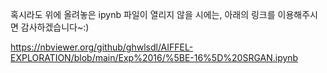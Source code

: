혹시라도 위에 올려놓은 ipynb 파일이 열리지 않을 시에는, 아래의 링크를 이용해주시면 감사하겠습니다~:)

https://nbviewer.org/github/ghwlsdl/AIFFEL-EXPLORATION/blob/main/Exp%2016/%5BE-16%5D%20SRGAN.ipynb
